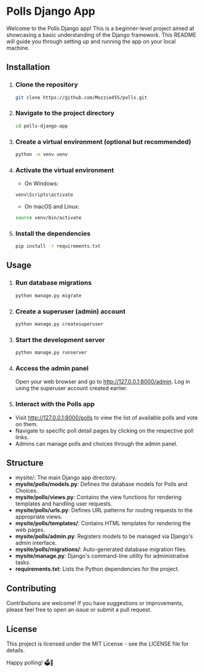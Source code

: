 # Polls Django App

Welcome to the Polls Django app! This is a beginner-level project aimed at showcasing a basic understanding of the Django framework. This README will guide you through setting up and running the app on your local machine.

## Installation

1. ### Clone the repository

    ```bash
    git clone https://github.com/Mozzie455/polls.git
    ```

2. ### Navigate to the project directory

    ```bash
    cd polls-django-app
    ```

3. ### Create a virtual environment (optional but recommended)

    ```bash
    python -m venv venv
    ```

4. ### Activate the virtual environment

    - On Windows:

    ```bash
    venv\Scripts\activate
    ```

    - On macOS and Linux:

    ```bash
    source venv/bin/activate
    ```

5. ### Install the dependencies

    ```bash
    pip install -r requirements.txt
    ```

## Usage

1. ### Run database migrations

    ```bash
    python manage.py migrate
    ```

2. ### Create a superuser (admin) account

    ```bash
    python manage.py createsuperuser
    ```

3. ### Start the development server

    ```bash
    python manage.py runserver
    ```

4. ### Access the admin panel

    Open your web browser and go to <http://127.0.0.1:8000/admin>. Log in using the superuser account created earlier.

5. ### Interact with the Polls app

- Visit <http://127.0.0.1:8000/polls> to view the list of available polls and vote on them.
- Navigate to specific poll detail pages by clicking on the respective poll links.
- Admins can manage polls and choices through the admin panel.

## Structure

- mysite/: The main Django app directory.
- **mysite/polls/models.py**: Defines the database models for Polls and Choices.
- **mysite/polls/views.py**: Contains the view functions for rendering templates and handling user requests.
- **mysite/polls/urls.py**: Defines URL patterns for routing requests to the appropriate views.
- **mysite/polls/templates/**: Contains HTML templates for rendering the web pages.
- **mysite/polls/admin.py**: Registers models to be managed via Django's admin interface.
- **mysite/polls/migrations/**: Auto-generated database migration files.
- **mysite/manage.py**: Django's command-line utility for administrative tasks.
- **requirements.txt**: Lists the Python dependencies for the project.

## Contributing

Contributions are welcome! If you have suggestions or improvements, please feel free to open an issue or submit a pull request.

## License

This project is licensed under the MIT License - see the LICENSE file for details.

Happy polling! 🗳️🎉
